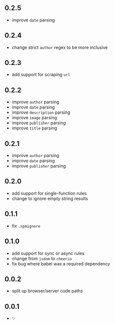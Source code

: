 
0.2.5
-----
- improve `date` parsing

0.2.4
-----
- change strict `author` regex to be more inclusive

0.2.3
-----
- add support for scraping `url`

0.2.2 
-----
- improve `author` parsing
- improve `date` parsing
- improve `description` parsing
- improve `image` parsing
- improve `publisher` parsing
- improve `title` parsing

0.2.1
-----
- improve `author` parsing
- improve `date` parsing
- improve `publisher` parsing

0.2.0
-----
- add support for single-function rules
- change to ignore empty string results

0.1.1
-----
- fix `.npmignore`

0.1.0
-----
- add support for sync or async rules
- change from `jsdom` to `cheerio`
- fix bug where babel was a required dependency

0.0.2
-----
- split up browser/server code paths

0.0.1
-----
- :sparkles:

